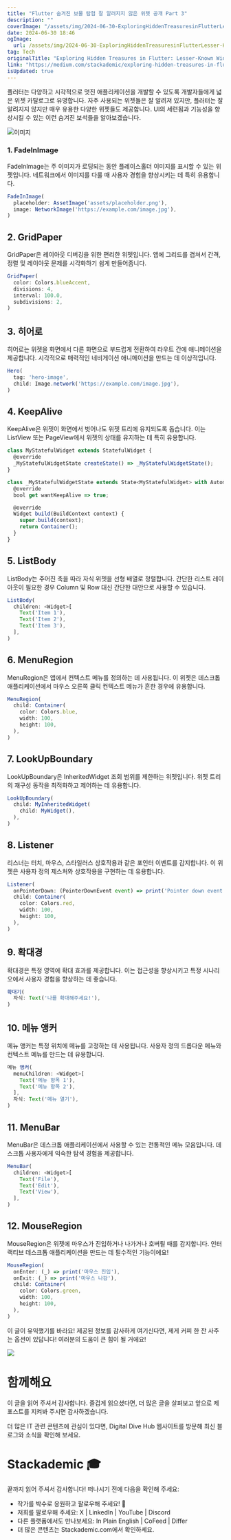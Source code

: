 ```yaml
---
title: "Flutter 숨겨진 보물 탐험 잘 알려지지 않은 위젯 공개 Part 3"
description: ""
coverImage: "/assets/img/2024-06-30-ExploringHiddenTreasuresinFlutterLesser-KnownWidgetsUnveiledPart3_0.png"
date: 2024-06-30 18:46
ogImage: 
  url: /assets/img/2024-06-30-ExploringHiddenTreasuresinFlutterLesser-KnownWidgetsUnveiledPart3_0.png
tag: Tech
originalTitle: "Exploring Hidden Treasures in Flutter: Lesser-Known Widgets Unveiled — Part 3"
link: "https://medium.com/stackademic/exploring-hidden-treasures-in-flutter-lesser-known-widgets-unveiled-part-3-3c92242fa181"
isUpdated: true
---
```





플러터는 다양하고 시각적으로 멋진 애플리케이션을 개발할 수 있도록 개발자들에게 넓은 위젯 카탈로그로 유명합니다. 자주 사용되는 위젯들은 잘 알려져 있지만, 플러터는 잘 알려지지 않지만 매우 유용한 다양한 위젯들도 제공합니다. UI의 세련됨과 기능성을 향상시킬 수 있는 이런 숨겨진 보석들을 알아보겠습니다.

![이미지](/assets/img/2024-06-30-ExploringHiddenTreasuresinFlutterLesser-KnownWidgetsUnveiledPart3_0.png)

### 1. FadeInImage

FadeInImage는 주 이미지가 로딩되는 동안 플레이스홀더 이미지를 표시할 수 있는 위젯입니다. 네트워크에서 이미지를 다룰 때 사용자 경험을 향상시키는 데 특히 유용합니다.

<div class="content-ad"></div>

```js
FadeInImage(
  placeholder: AssetImage('assets/placeholder.png'),
  image: NetworkImage('https://example.com/image.jpg'),
)
```

## 2. GridPaper

GridPaper은 레이아웃 디버깅을 위한 편리한 위젯입니다. 앱에 그리드를 겹쳐서 간격, 정렬 및 레이아웃 문제를 시각화하기 쉽게 만들어줍니다.

```js
GridPaper(
  color: Colors.blueAccent,
  divisions: 4,
  interval: 100.0,
  subdivisions: 2,
)
```

<div class="content-ad"></div>

## 3. 히어로

히어로는 위젯을 화면에서 다른 화면으로 부드럽게 전환하여 라우트 간에 애니메이션을 제공합니다. 시각적으로 매력적인 네비게이션 애니메이션을 만드는 데 이상적입니다.

```js
Hero(
  tag: 'hero-image',
  child: Image.network('https://example.com/image.jpg'),
)
```

## 4. KeepAlive

<div class="content-ad"></div>

KeepAlive은 위젯이 화면에서 벗어나도 위젯 트리에 유지되도록 돕습니다. 이는 ListView 또는 PageView에서 위젯의 상태를 유지하는 데 특히 유용합니다.

```js
class MyStatefulWidget extends StatefulWidget {
  @override
  _MyStatefulWidgetState createState() => _MyStatefulWidgetState();
}

class _MyStatefulWidgetState extends State<MyStatefulWidget> with AutomaticKeepAliveClientMixin<MyStatefulWidget> {
  @override
  bool get wantKeepAlive => true;

  @override
  Widget build(BuildContext context) {
    super.build(context);
    return Container();
  }
}
```

## 5. ListBody

ListBody는 주어진 축을 따라 자식 위젯을 선형 배열로 정렬합니다. 간단한 리스트 레이아웃이 필요한 경우 Column 및 Row 대신 간단한 대안으로 사용할 수 있습니다.

<div class="content-ad"></div>

```js
ListBody(
  children: <Widget>[
    Text('Item 1'),
    Text('Item 2'),
    Text('Item 3'),
  ],
)
```

## 6. MenuRegion

MenuRegion은 앱에서 컨텍스트 메뉴를 정의하는 데 사용됩니다. 이 위젯은 데스크톱 애플리케이션에서 마우스 오른쪽 클릭 컨텍스트 메뉴가 흔한 경우에 유용합니다.

```js
MenuRegion(
  child: Container(
    color: Colors.blue,
    width: 100,
    height: 100,
  ),
)
```

<div class="content-ad"></div>

## 7. LookUpBoundary

LookUpBoundary은 InheritedWidget 조회 범위를 제한하는 위젯입니다. 위젯 트리의 재구성 동작을 최적화하고 제어하는 데 유용합니다.

```js
LookUpBoundary(
  child: MyInheritedWidget(
    child: MyWidget(),
  ),
)
```

## 8. Listener

<div class="content-ad"></div>

리스너는 터치, 마우스, 스타일러스 상호작용과 같은 포인터 이벤트를 감지합니다. 이 위젯은 사용자 정의 제스처와 상호작용을 구현하는 데 유용합니다.

```js
Listener(
  onPointerDown: (PointerDownEvent event) => print('Pointer down event'),
  child: Container(
    color: Colors.red,
    width: 100,
    height: 100,
  ),
)
```

## 9. 확대경

확대경은 특정 영역에 확대 효과를 제공합니다. 이는 접근성을 향상시키고 특정 시나리오에서 사용자 경험을 향상하는 데 좋습니다.

<div class="content-ad"></div>

```js
확대기(
  자식: Text('나를 확대해주세요!'),
)
```

## 10. 메뉴 앵커

메뉴 앵커는 특정 위치에 메뉴를 고정하는 데 사용됩니다. 사용자 정의 드롭다운 메뉴와 컨텍스트 메뉴를 만드는 데 유용합니다.

```js
메뉴 앵커(
  menuChildren: <Widget>[
    Text('메뉴 항목 1'),
    Text('메뉴 항목 2'),
  ],
  자식: Text('메뉴 열기'),
)
```

<div class="content-ad"></div>

## 11. MenuBar

MenuBar은 데스크톱 애플리케이션에서 사용할 수 있는 전통적인 메뉴 모음입니다. 데스크톱 사용자에게 익숙한 탐색 경험을 제공합니다.

```js
MenuBar(
  children: <Widget>[
    Text('File'),
    Text('Edit'),
    Text('View'),
  ],
)
```

## 12. MouseRegion

<div class="content-ad"></div>

MouseRegion은 위젯에 마우스가 진입하거나 나가거나 호버될 때를 감지합니다. 인터랙티브 데스크톱 애플리케이션을 만드는 데 필수적인 기능이에요!

```js
MouseRegion(
  onEnter: (_) => print('마우스 진입'),
  onExit: (_) => print('마우스 나감'),
  child: Container(
    color: Colors.green,
    width: 100,
    height: 100,
  ),
)
```

이 글이 유익했기를 바라요! 제공된 정보를 감사하게 여기신다면, 제게 커피 한 잔 사주는 옵션이 있답니다! 여러분의 도움이 큰 힘이 될 거에요!

<img src="/assets/img/2024-06-30-ExploringHiddenTreasuresinFlutterLesser-KnownWidgetsUnveiledPart3_1.png" />

<div class="content-ad"></div>

# 함께해요

이 글을 읽어 주셔서 감사합니다. 즐겁게 읽으셨다면, 더 많은 글을 살펴보고 앞으로 제 포스트를 지켜봐 주시면 감사하겠습니다.

더 많은 IT 관련 콘텐츠에 관심이 있다면, Digital Dive Hub 웹사이트를 방문해 최신 블로그와 소식을 확인해 보세요.

# Stackademic 🎓

<div class="content-ad"></div>

끝까지 읽어 주셔서 감사합니다! 떠나시기 전에 다음을 확인해 주세요:

- 작가를 박수로 응원하고 팔로우해 주세요! 👏
- 저희를 팔로우해 주세요: X | LinkedIn | YouTube | Discord
- 다른 플랫폼에서도 만나보세요: In Plain English | CoFeed | Differ
- 더 많은 콘텐츠는 Stackademic.com에서 확인하세요.

